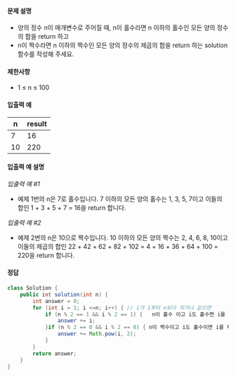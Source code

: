 #### 문제 설명
- 양의 정수 n이 매개변수로 주어질 때, n이 홀수라면 n 이하의 홀수인 모든 양의 정수의 합을 return 하고
- n이 짝수라면 n 이하의 짝수인 모든 양의 정수의 제곱의 합을 return 하는 solution 함수를 작성해 주세요.

#### 제한사항
- 1 ≤ n ≤ 100

#### 입출력 예<br>
|n|result|
|---|---|
|7|16|
|10|220|

#### 입출력 예 설명
*입출력 예 #1*
- 예제 1번의 n은 7로 홀수입니다. 7 이하의 모든 양의 홀수는 1, 3, 5, 7이고 이들의 합인 1 + 3 + 5 + 7 = 16을 return 합니다.

*입출력 예 #2*
- 예제 2번의 n은 10으로 짝수입니다. 10 이하의 모든 양의 짝수는 2, 4, 6, 8, 10이고 이들의 제곱의 합인 22 + 42 + 62 + 82 + 102 = 4 + 16 + 36 + 64 + 100 = 220을 return 합니다.


#### 정답
```java
class Solution {
    public int solution(int n) {
        int answer = 0;
        for (int i = 1; i <=n; i++) { // i가 1부터 n보다 작거나 같으면
            if (n % 2 == 1 && i % 2 == 1) {   n이 홀수 이고 i도 홀수면 i를 더합니다.
                answer += i; 
            }if (n % 2 == 0 && i % 2 == 0) { n이 짝수이고 i도 홀수이면 i를 제곱을 더합니다.
                answer += Math.pow(i, 2);
            }
        }
        return answer;
    }
}

```
